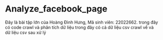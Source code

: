 # Analyze_facebook_page
Đây là bài tập lớn của Hoàng Đình Hưng, Mã sinh viên: 22022662.
trong đây có code crawl và phân tích dữ liệu 
trong đây có cả dữ liệu csv crawl về và dữ liệu csv sau xử lý
